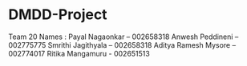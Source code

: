 # DMDD-Project
Team 20
Names :
Payal Nagaonkar – 002658318
Anwesh Peddineni – 002775775
Smrithi Jagithyala – 002658318
Aditya Ramesh Mysore – 002774017
Ritika Mangamuru - 002651513
